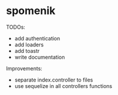 # spomenik

TODOs:
- add authentication
- add loaders
- add toastr
- write documentation

Improvements:
- separate index.controller to files
- use sequelize in all controllers functions

